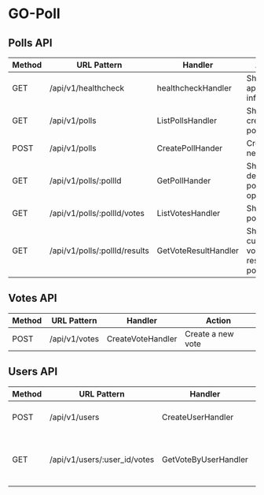 # GO-Poll

## Polls API
| Method | URL Pattern         | Handler             | Action                                 |
|--------|---------------------|---------------------|----------------------------------------|
| GET    | /api/v1/healthcheck | healthcheckHandler  | Show application information           |
| GET    | /api/v1/polls       | ListPollsHandler    | Show all created polls                 |
| POST   | /api/v1/polls       | CreatePollHander    | Create a new poll                      |
| GET    | /api/v1/polls/:pollId  | GetPollHander       | Show the details of a poll and options |
| GET    | /api/v1/polls/:pollId/votes       | ListVotesHandler    | Show all poll votes      |
| GET    | /api/v1/polls/:pollId/results   | GetVoteResultHandler       | Show the current votes result for poll |

## Votes API
| Method    | URL Pattern                | Handler                | Action                          |
|-----------|----------------------------|------------------------|---------------------------------|
| POST      | /api/v1/votes              | CreateVoteHandler      | Create a new vote               |



## Users API
| Method | URL Pattern         | Handler             | Action                                 |
|--------|---------------------|---------------------|----------------------------------------|
| POST    | /api/v1/users      | CreateUserHandler   | Create a new user                      |
| GET    | /api/v1/users/:user_id/votes       | GetVoteByUserHandler    | Show all user votes polls                 |